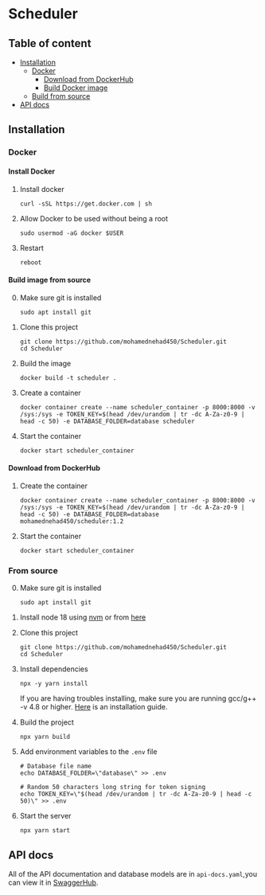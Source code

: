 # Scheduler

## Table of content

- [Installation](#installation)
  - [Docker](#docker)
    - [Download from DockerHub](#download-from-dockerhub)
    - [Build Docker image](#build-image-from-source)
  - [Build from source](#from-source)
- [API docs](#api-docs)

## Installation

### Docker

#### Install Docker

1. Install docker
   ```
   curl -sSL https://get.docker.com | sh
   ```
2. Allow Docker to be used without being a root
   ```
   sudo usermod -aG docker $USER
   ```
3. Restart
   ```
   reboot
   ```

#### Build image from source

0. Make sure git is installed

   ```
   sudo apt install git
   ```

1. Clone this project
   ```
   git clone https://github.com/mohamednehad450/Scheduler.git
   cd Scheduler
   ```
2. Build the image
   ```
   docker build -t scheduler .
   ```
3. Create a container
   ```
   docker container create --name scheduler_container -p 8000:8000 -v /sys:/sys -e TOKEN_KEY=$(head /dev/urandom | tr -dc A-Za-z0-9 | head -c 50) -e DATABASE_FOLDER=database scheduler
   ```
4. Start the container
   ```
   docker start scheduler_container
   ```

#### Download from DockerHub

1. Create the container
   ```
   docker container create --name scheduler_container -p 8000:8000 -v /sys:/sys -e TOKEN_KEY=$(head /dev/urandom | tr -dc A-Za-z0-9 | head -c 50) -e DATABASE_FOLDER=database mohamednehad450/scheduler:1.2
   ```
2. Start the container
   ```
   docker start scheduler_container
   ```

### From source

0. Make sure git is installed

   ```
   sudo apt install git
   ```

1. Install node 18 using [nvm](https://github.com/nvm-sh/nvm) or from [here](https://nodejs.org/en/download/)

2. Clone this project
   ```
   git clone https://github.com/mohamednehad450/Scheduler.git
   cd Scheduler
   ```
3. Install dependencies
   ```
   npx -y yarn install
   ```
   If you are having troubles installing, make sure you are running gcc/g++ -v 4.8 or higher. [Here](https://github.com/fivdi/onoff/wiki/Node.js-v4-and-native-addons) is an installation guide.
4. Build the project
   ```
   npx yarn build
   ```
5. Add environment variables to the `.env` file

   ```
   # Database file name
   echo DATABASE_FOLDER=\"database\" >> .env

   # Random 50 characters long string for token signing
   echo TOKEN_KEY=\"$(head /dev/urandom | tr -dc A-Za-z0-9 | head -c 50)\" >> .env

   ```

6. Start the server
   ```
   npx yarn start
   ```

## API docs

All of the API documentation and database models are in `api-docs.yaml`,you can view it in [SwaggerHub](https://app.swaggerhub.com/apis/mohamednehad450/Scheduler/1.2#).
